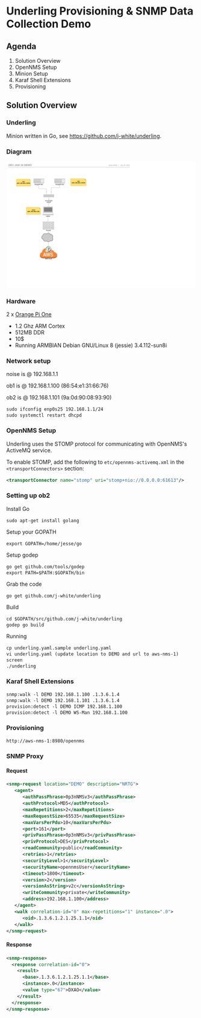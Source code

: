 # Underling Provisioning & SNMP Data Collection Demo

## Agenda

1. Solution Overview
1. OpenNMS Setup
1. Minion Setup
1. Karaf Shell Extensions
1. Provisioning

## Solution Overview

### Underling

Minion written in Go, see https://github.com/j-white/underling.

### Diagram

![Lab Setup](diag.png "Lab Setup")

### Hardware

2 x [Orange Pi One](http://www.orangepi.org/orangepione/)

* 1.2 Ghz ARM Cortex
* 512MB DDR
* 10$
* Running ARMBIAN Debian GNU/Linux 8 (jessie) 3.4.112-sun8i

### Network setup

noise is @ 192.168.1.1

ob1 is @ 192.168.1.100 (86:54:e1:31:66:76)

ob2 is @ 192.168.1.101 (9a:0d:90:08:93:90)

    sudo ifconfig enp0s25 192.168.1.1/24
    sudo systemctl restart dhcpd


### OpenNMS Setup

Underling uses the STOMP protocol for communicating with OpenNMS's ActiveMQ service.

To enable STOMP, add the following to `etc/opennms-activemq.xml` in the `<transportConnectors>` section:

```xml
<transportConnector name="stomp" uri="stomp+nio://0.0.0.0:61613"/>
```

### Setting up ob2

Install Go

    sudo apt-get install golang

Setup your GOPATH

    export GOPATH=/home/jesse/go

Setup godep

    go get github.com/tools/godep
    export PATH=$PATH:$GOPATH/bin

Grab the code

    go get github.com/j-white/underling

Build

    cd $GOPATH/src/github.com/j-white/underling
    godep go build

Running

    cp underling.yaml.sample underling.yaml
    vi underling.yaml (update location to DEMO and url to aws-nms-1)
    screen
    ./underling

### Karaf Shell Extensions

    snmp:walk -l DEMO 192.168.1.100 .1.3.6.1.4
    snmp:walk -l DEMO 192.168.1.101 .1.3.6.1.4
    provision:detect -l DEMO ICMP 192.168.1.100
    provision:detect -l DEMO WS-Man 192.168.1.100

### Provisioning

    http://aws-nms-1:8980/opennms


### SNMP Proxy

#### Request

```xml
<snmp-request location="DEMO" description="NRTG">
   <agent>
      <authPassPhrase>0p3nNMSv3</authPassPhrase>
      <authProtocol>MD5</authProtocol>
      <maxRepetitions>2</maxRepetitions>
      <maxRequestSize>65535</maxRequestSize>
      <maxVarsPerPdu>10</maxVarsPerPdu>
      <port>161</port>
      <privPassPhrase>0p3nNMSv3</privPassPhrase>
      <privProtocol>DES</privProtocol>
      <readCommunity>public</readCommunity>
      <retries>1</retries>
      <securityLevel>1</securityLevel>
      <securityName>opennmsUser</securityName>
      <timeout>1800</timeout>
      <version>2</version>
      <versionAsString>v2c</versionAsString>
      <writeCommunity>private</writeCommunity>
      <address>192.168.1.100</address>
   </agent>
   <walk correlation-id="0" max-repetitions="1" instance=".0">
      <oid>.1.3.6.1.2.1.25.1.1</oid>
   </walk>
</snmp-request>
```

#### Response

```xml
<snmp-response>
  <response correlation-id="0">
    <result>
      <base>.1.3.6.1.2.1.25.1.1</base>
      <instance>.0</instance>
      <value type="67">DXAO</value>
    </result>
  </response>
</snmp-response>
```
